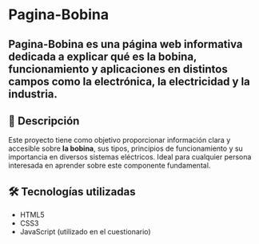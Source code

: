 # Pagina-Bobina

**Pagina-Bobina** es una página web informativa dedicada a explicar qué es la bobina, funcionamiento y aplicaciones en distintos campos como la electrónica, la electricidad y la industria.
---

## 🧾 Descripción
Este proyecto tiene como objetivo proporcionar información clara y accesible sobre **la bobina**, sus tipos, principios de funcionamiento y su importancia en diversos sistemas eléctricos.
Ideal para cualquier persona interesada en aprender sobre este componente fundamental.

## 🛠 Tecnologías utilizadas
- HTML5
- CSS3
- JavaScript (utilizado en el cuestionario)


